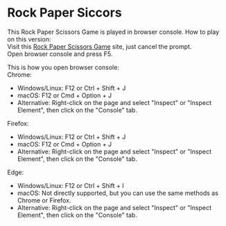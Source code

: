 # Rock Paper Siccors

This Rock Paper Scissors Game is played in browser console.
How to play on this version:  
Visit this [Rock Paper Scissors Game](https://gardu-rt.github.io/rock-paper-scissors/) site, just cancel the prompt.  
Open browser console and press F5.

This is how you open browser console:  
Chrome:

- Windows/Linux: F12 or Ctrl + Shift + J
- macOS: F12 or Cmd + Option + J
- Alternative: Right-click on the page and select "Inspect" or "Inspect Element", then click on the "Console" tab.

Firefox:

- Windows/Linux: F12 or Ctrl + Shift + J
- macOS: F12 or Cmd + Option + J
- Alternative: Right-click on the page and select "Inspect" or "Inspect Element", then click on the "Console" tab.

Edge:

- Windows/Linux: F12 or Ctrl + Shift + I
- macOS: Not directly supported, but you can use the same methods as Chrome or Firefox.
- Alternative: Right-click on the page and select "Inspect" or "Inspect Element", then click on the "Console" tab.
